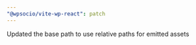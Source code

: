 ```yaml
---
"@wpsocio/vite-wp-react": patch
---
```


Updated the base path to use relative paths for emitted assets
